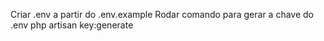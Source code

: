 Criar .env a partir do .env.example
Rodar comando para gerar a chave do .env
php artisan key:generate